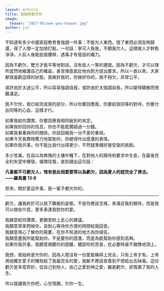```yaml
---
layout: article
title: 我始終都欠你
image:
  teaser: "2017-05/owe-you-teaser.jpg"
author: jin
---
```

不知道有多少中國家庭教育會強調一件事：不能欠人東西。借了東西必須及時歸還，得了人情一定加倍打點，一句話：寧可人負我，不願我欠人。這樣做人才幹乾淨淨，人前人後能挺直腰桿，遇事才有發話的權力。

因為不虧欠，雙方才能平等地對話，沒有低人一等的遷就。因為不虧欠，才可以理所當然地維護自己的權益，甚至理直氣壯地向對方提出要求。所以一直以來，大家都很喜歡這樣的狀態。我做好我的，你做好你的，兩不相欠，非常公平。

或許由於太過公平，所以容易強調自我，或許由於太強調自我，所以變得驕傲而很難滿足。

我不欠你，我已經完成我的部分，所以你要回應我，你要給我同等的對待，你要付出同等的心血，這樣才行。

如果我給你讚賞，你要回應我相同級別的肯定。<br>
如果我秒回你的信息，你也不能耽擱超過一分鐘。<br>
如果我看重與你的關係，你該回報我一分不差的重視。<br>
如果今天我費時費力地幫助你，你總得作出感激的表情。<br>
如果你我共事，你不能比我付出得更少，不然就準備好接受我的挑剔。

多少苦毒，在自以為無愧的土壤中種下，在對他人的期待和要求中生長，在最後完全的失望中爆發。循環往復，直到讀出這句話：

**凡事都不可虧欠人，惟有彼此相愛要常以為虧欠，因為愛人的就完全了律法。 ——羅馬書 13:8**

原來，關於愛這件事，我一輩子都欠你的。

----

虧欠，讓我終於可以放下驕傲的姿態。不是你應該怎樣，來滿足我的期待，而是我可以做些什麼，更多表達我對你的愛。

我願意給你讚賞，更願意附上走心的建議。<br>
我願意常來問候你，並耐心等待你方便的時間給我回音。<br>
我願意用心了解你的需要，在你不知道的地方為你禱告。<br>
我願意盡我所能幫助你，不是要你的感激，而是為能幫助你感到高興。<br>
如果你我共事，我願意傾聽你的困難，體諒你的苦衷，在必要時毫不猶豫地頂上。

我想，我始終是欠你的，因為人間沒有一份愛能稱得上完全，只有上帝才有。上帝用祂獨生愛子的犧牲給了我最完全的愛，我斷不應該吝嗇到不想給出去絲毫。這份虧欠是多麼奇妙，從自己到他人，由己之愛到神之愛，雖是虧欠，卻寬廣了我的人生。

所以就讓我欠你吧，心甘情願，欠你一生。